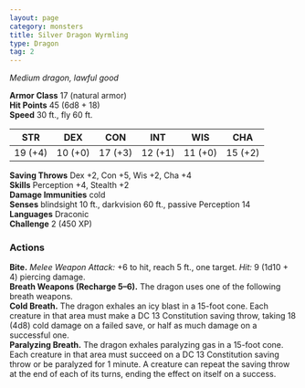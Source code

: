 ```yaml
---
layout: page
category: monsters
title: Silver Dragon Wyrmling
type: Dragon
tag: 2
---
```

_Medium dragon, lawful good_

**Armor Class** 17 (natural armor)    
**Hit Points** 45 (6d8 + 18)    
**Speed** 30 ft., fly 60 ft. 

| STR     | DEX     | CON     | INT     | WIS     | CHA     |
|---------|---------|---------|---------|---------|---------|
| 19 (+4) | 10 (+0) | 17 (+3) | 12 (+1) | 11 (+0) | 15 (+2) |

**Saving Throws** Dex +2, Con +5, Wis +2, Cha +4    
**Skills** Perception +4, Stealth +2    
**Damage Immunities** cold    
**Senses** blindsight 10 ft., darkvision 60 ft., passive Perception 14    
**Languages** Draconic    
**Challenge** 2 (450 XP) 

### Actions 
**Bite.** _Melee Weapon Attack:_ +6 to hit, reach 5 ft., one target. _Hit:_ 9 (1d10 + 4) piercing damage.    
**Breath Weapons (Recharge 5–6).** The dragon uses one of the following breath weapons.    
**Cold Breath.** The dragon exhales an icy blast in a 15-foot cone. Each creature in that area must make a DC 13 Constitution saving throw, taking 18 (4d8) cold damage on a failed save, or half as much damage on a successful one.    
**Paralyzing Breath.** The dragon exhales paralyzing gas in a 15-foot cone. Each creature in that area must succeed on a DC 13 Constitution saving throw or be paralyzed for 1 minute. A creature can repeat the saving throw at the end of each of its turns, ending the effect on itself on a success.
